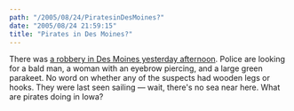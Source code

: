 ```yaml
---
path: "/2005/08/24/PiratesinDesMoines?" 
date: "2005/08/24 21:59:15" 
title: "Pirates in Des Moines?" 
---
```

There was <a href="http://www.desmoinesregister.com/apps/pbcs.dll/article?AID=/20050824/NEWS01/508240358/1001/RSS01">a robbery in Des Moines yesterday afternoon</a>. Police are looking for a bald man, a woman with an eyebrow piercing, and a large green parakeet. No word on whether any of the suspects had wooden legs or hooks. They were last seen sailing &#8212; wait, there's no sea near here. What are pirates doing in Iowa?
